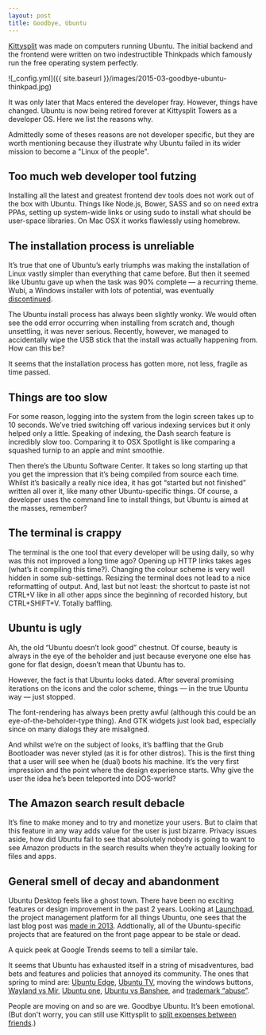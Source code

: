 ```yaml
---
layout: post
title: Goodbye, Ubuntu
---
```

[Kittysplit](http://www.kittysplit.com/) was made on computers running Ubuntu. The initial backend and the frontend were written on two indestructible Thinkpads which famously run the free operating system perfectly. 

![_config.yml]({{ site.baseurl }}/images/2015-03-goodbye-ubuntu-thinkpad.jpg)

It was only later that Macs entered the developer fray. However, things have changed. Ubuntu is now being retired forever at Kittysplit Towers as a developer OS. Here we list the reasons why.

Admittedly some of theses reasons are not developer specific, but they are worth mentioning because they illustrate why Ubuntu failed in its wider mission to become a "Linux of the people".  

## Too much web developer tool futzing 
Installing all the latest and greatest frontend dev tools does not work out of the box with Ubuntu. Things like Node.js, Bower, SASS and so on need extra PPAs, setting up system-wide  links or using sudo to install what should be user-space libraries. On Mac OSX it works flawlessly using homebrew.

## The installation process is unreliable
It’s true that one of Ubuntu’s early triumphs was making the installation of Linux vastly simpler than everything that came before. But then it seemed like Ubuntu gave up when the task was 90% complete &mdash; a recurring theme. Wubi, a Windows installer with lots of potential, was eventually [discontinued](http://www.omgubuntu.co.uk/2013/04/wubi-advice).

The Ubuntu install process has always been slightly wonky. We would often see the odd error occurring when installing from scratch and, though unsettling, it was never serious. Recently, however, we managed to accidentally wipe the USB stick that the install was actually happening from. How can this be?

It seems that the installation process has gotten more, not less, fragile as time passed.

## Things are too slow
For some reason, logging into the system from the login screen takes up to 10 seconds. We’ve tried switching off various indexing services but it only helped only a little. Speaking of indexing, the Dash search feature is incredibly slow too. Comparing it to OSX Spotlight is like comparing a squashed turnip to an apple and mint smoothie.

Then there’s the Ubuntu Software Center. It takes so long starting up that you get the impression that it’s being compiled from source each time. Whilst it’s basically a really nice idea, it has got “started but not finished” written all over it, like many other Ubuntu-specific things. Of course, a developer uses the command line to install things, but Ubuntu is aimed at the masses, remember?

## The terminal is crappy
The terminal is the one tool that every developer will be using daily, so why was this not improved a long time ago?
Opening up HTTP links takes ages (what’s it compiling this time?). Changing the colour scheme is very well hidden in some sub-settings. Resizing the terminal does not lead to a nice reformatting of output. And, last but not least: the shortcut to paste ist not CTRL+V like in all other apps since the beginning of recorded history, but CTRL+SHIFT+V. Totally baffling. 

## Ubuntu is ugly
Ah, the old “Ubuntu doesn’t look good” chestnut. Of course, beauty is always in the eye of the beholder and just because everyone one else has gone for flat design, doesn’t mean that Ubuntu has to. 

However, the fact is that Ubuntu looks dated. After several promising iterations on the icons and the color scheme, things &mdash; in the true Ubuntu way &mdash; just stopped.

The font-rendering has always been pretty awful (although this could be an eye-of-the-beholder-type thing). And GTK widgets just look bad, especially since on many dialogs they are misaligned.

And whilst we’re on the subject of looks, it’s baffling that the Grub Bootloader was never styled (as it is for other distros). This is the first thing that a user will see when he (dual) boots his machine. It’s the very first impression and the point where the design experience starts. Why give the user the idea he’s been teleported into DOS-world?

## The Amazon search result debacle
It’s fine to make money and to try and monetize your users. But to claim that this feature in any way adds value for the user is just bizarre. Privacy issues aside, how did Ubuntu fail to see that absolutely nobody is going to want to see Amazon products in the search results when they’re actually looking for files and apps. 

## General smell of decay and abandonment
Ubuntu Desktop feels like a ghost town. There have been no exciting features or design improvement in the past 2 years. Looking at [Launchpad](https://launchpad.net/), the project management platform for all things Ubuntu, one sees that the last blog post was [made in 2013](http://blog.launchpad.net/). Addtionally, all of the Ubuntu-specific projects that are featured on the front page appear to be stale or dead. 

A quick peek at Google Trends seems to tell a similar tale.

<script type="text/javascript" src="//www.google.com/trends/embed.js?hl=en-US&q=ubuntu&tz&content=1&cid=TIMESERIES_GRAPH_0&export=5&w=400&h=330"></script>

It seems that Ubuntu has exhausted itself in a string of misadventures,  bad bets and features and policies that annoyed its community. The ones that spring to mind are:  [Ubuntu Edge](http://en.wikipedia.org/wiki/Ubuntu_Edge), [Ubuntu TV](http://www.ubuntu.com/tv), moving the windows buttons, [Wayland vs Mir](http://en.wikipedia.org/wiki/Mir_(software)#Controversy), [Ubuntu one](http://blog.canonical.com/2014/04/02/shutting-down-ubuntu-one-file-services/), [Ubuntu vs Banshee](http://www.zdnet.com/article/shuttleworth-on-the-ubuntu-banshee-controversy-mistakes-were-made/),  and [trademark “abuse”](http://arstechnica.com/information-technology/2013/11/canonical-abused-trademark-law-to-target-a-site-critical-of-ubuntu-privacy/).

People are moving on and so are we. Goodbye Ubuntu. It’s been emotional. (But don't worry, you can still use Kittysplit to [split expenses between friends](http://kittysplit.com).)
